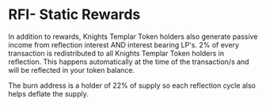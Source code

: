 # RFI- Static Rewards

In addition to rewards, Knights Templar Token holders also generate passive income from reflection interest AND interest bearing LP's. 2% of every transaction is redistributed to all Knights Templar Token holders in reflection. This happens automatically at the time of the transaction/s and will be reflected in your token balance.

The burn address is a holder of 22% of supply so each reflection cycle also helps deflate the supply.
